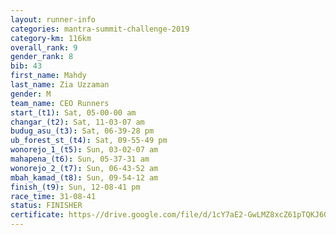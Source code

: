 ```yaml
---
layout: runner-info 
categories: mantra-summit-challenge-2019 
category-km: 116km 
overall_rank: 9
gender_rank: 8
bib: 43
first_name: Mahdy
last_name: Zia Uzzaman
gender: M
team_name: CEO Runners
start_(t1): Sat, 05-00-00 am
changar_(t2): Sat, 11-03-07 am
budug_asu_(t3): Sat, 06-39-28 pm
ub_forest_st_(t4): Sat, 09-55-49 pm
wonorejo_1_(t5): Sun, 03-02-07 am
mahapena_(t6): Sun, 05-37-31 am
wonorejo_2_(t7): Sun, 06-43-52 am
mbah_kamad_(t8): Sun, 09-54-12 am
finish_(t9): Sun, 12-08-41 pm
race_time: 31-08-41
status: FINISHER
certificate: https-//drive.google.com/file/d/1cY7aE2-GwLMZ8xcZ61pTQKJ6GrYUd8Vd/view?usp=sharing
---
```

